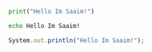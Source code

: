 ```python
print("Hello Im Saaim!")
```
```cmd
echo Hello Im Saaim!
```
```javascript
System.out.println("Hello Im Saaim!");
```
